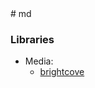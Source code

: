 <meta name="description" content="The quick brown fox jumped over the lazy dog.">
<meta name="author" content="John Smith">
# md

### Libraries

- Media:
  - <a data-type="library" data-platform="android" data-tags="video,kotlin,brightcove,player" href="https://github.com/newscorp-ghfb/gts-brightcove-android?nofollow=true">brightcove</a>
